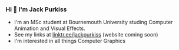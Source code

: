 ### Hi 👋 I'm Jack Purkiss

- I'm an MSc student at Bournemouth University studing Computer Animation and Visual Effects.
- See my links at [linktr.ee/jackpurkiss](https://linktr.ee/jackpurkiss) (website coming soon)
- I'm interested in all things Computer Graphics
<!--
**jack3761/jack3761** is a ✨ _special_ ✨ repository because its `README.md` (this file) appears on your GitHub profile.

Here are some ideas to get you started:

- 🔭 I’m currently working on ...
- 🌱 I’m currently learning ...
- 👯 I’m looking to collaborate on ...
- 🤔 I’m looking for help with ...
- 💬 Ask me about ...
- 📫 How to reach me: ...
- 😄 Pronouns: ...
- ⚡ Fun fact: ...
-->
